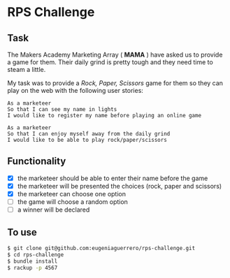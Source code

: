 # RPS Challenge

Task
----
The Makers Academy Marketing Array ( **MAMA** ) have asked us to provide a game for them. Their daily grind is pretty tough and they need time to steam a little.

My task was to provide a _Rock, Paper, Scissors_ game for them so they can play on the web with the following user stories:

```
As a marketeer
So that I can see my name in lights
I would like to register my name before playing an online game

As a marketeer
So that I can enjoy myself away from the daily grind
I would like to be able to play rock/paper/scissors
```

## Functionality

- [x] the marketeer should be able to enter their name before the game
- [x] the marketeer will be presented the choices (rock, paper and scissors)
- [x] the marketeer can choose one option
- [ ] the game will choose a random option
- [ ] a winner will be declared

## To use
```sh
$ git clone git@github.com:eugeniaguerrero/rps-challenge.git
$ cd rps-challenge
$ bundle install
$ rackup -p 4567
```
